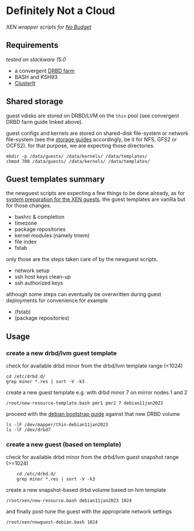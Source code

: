 # Definitely Not a Cloud

_XEN wrapper scripts for [No Budget](https://github.com/pbraun9/nobudget)_

## Requirements

_tested on slackware 15.0_

- a convergent [DRBD farm](https://pub.nethence.com/storage/drbd)
- BASH and KSH93
- [ClusterIt](https://www.garbled.net/clusterit)

## Shared storage

guest vdisks are stored on DRBD/LVM on the `thin` pool (see convergent DRBD farm guide linked above).

guest configs and kernels are stored on shared-disk file-system or network file-system (see the [storage guides](https://pub.nethence.com/storage/) accordingly, be it for NFS, GFS2 or OCFS2).
for that purpose, we are expecting those directories.

	mkdir -p /data/guests/ /data/kernels/ /data/templates/
	chmod 700 /data/guests/ /data/kernels/ /data/templates/

## Guest templates summary

the newguest scripts are expecting a few things to be done already, as for [system preparation for the XEN guests](https://pub.nethence.com/xen/).
the guest templates are vanilla but for those changes.

- bashrc & completion
- timezone
- package repositories
- kernel modules (namely tmem)
- file index
- fstab

only those are the steps taken care of by the newguest scripts.

- network setup
- ssh host keys clean-up
- ssh authorized keys

although some steps can eventually be overwritten during guest deployments for convenience for example

- (fstab)
- (package repositories)

## Usage

### create a new drbd/lvm guest template

check for available drbd minor from the drbd/lvm template range (<1024)

	cd /etc/drbd.d/
	grep minor *.res | sort -V -k3

create a new guest template e.g. with drbd minor 7 on mirror nodes 1 and 2

	/root/new-resource-template.bash pmr1 pmr2 7 debian11jan2023

proceed with the [debian bootstrap guide](https://pub.nethence.com/xen/guest-debian) against that new DRBD volume

	ls -lF /dev/mapper/thin-debian11jan2023
	ls -lF /dev/drbd7

### create a new guest (based on template)

check for available drbd minor from the drbd/lvm guest snapshot range (>=1024)

        cd /etc/drbd.d/
        grep minor *.res | sort -V -k3

create a new snapshot-based drbd volume based on lvm template

	/root/xen/new-resource.bash debian11jan2023 1024

and finally post-tune the guest with the appropriate network settings

	/root/xen/newguest-debian.bash 1024


